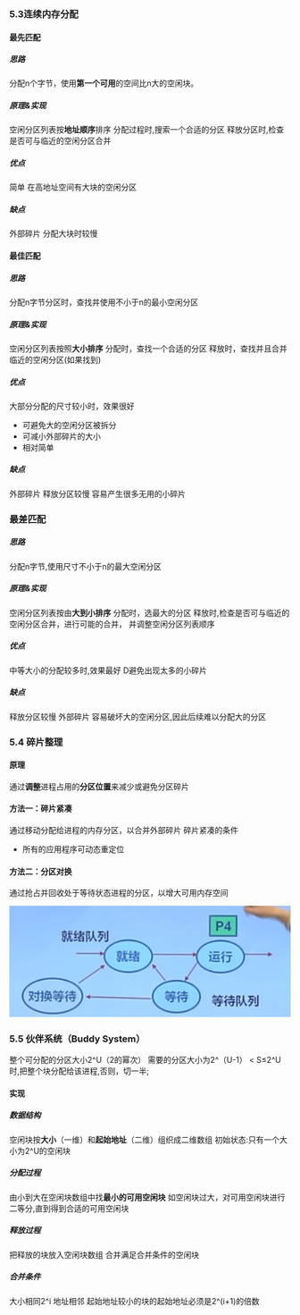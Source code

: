 ### 5.3连续内存分配

#### 最先匹配

##### 思路

分配n个字节，使用**第一个可用**的空间比n大的空闲块。

##### 原理&实现

空闲分区列表按**地址顺序**排序
分配过程时,搜索一个合适的分区
释放分区时,检查是否可与临近的空闲分区合并

##### 优点
简单
在高地址空间有大块的空闲分区

##### 缺点
外部碎片
分配大块时较慢

#### 最佳匹配

##### 思路

分配n字节分区时，查找并使用不小于n的最小空闲分区

##### 原理&实现

空闲分区列表按照**大小排序**
分配时，查找一个合适的分区
释放时，查找并且合并临近的空闲分区(如果找到)

##### 优点
大部分分配的尺寸较小时，效果很好

* 可避免大的空闲分区被拆分
* 可减小外部碎片的大小
* 相对简单

##### 缺点
外部碎片
释放分区较慢
容易产生很多无用的小碎片

### 最差匹配

##### 思路

分配n字节,使用尺寸不小于n的最大空闲分区
##### 原理&实现
空闲分区列表按由**大到小排序**
分配时，选最大的分区
释放时,检查是否可与临近的空闲分区合并，进行可能的合并，
并调整空闲分区列表顺序

##### 优点

中等大小的分配较多时,效果最好
D避免出现太多的小碎片

##### 缺点

释放分区较慢
外部碎片
容易破坏大的空闲分区,因此后续难以分配大的分区

### 5.4 碎片整理

#### 原理

通过**调整**进程占用的**分区位置**来减少或避免分区碎片

#### 方法一：碎片紧凑

通过移动分配给进程的内存分区，以合并外部碎片
碎片紧凑的条件

* 所有的应用程序可动态重定位

#### 方法二：分区对换

通过抢占并回收处于等待状态进程的分区，以增大可用内存空间

![image-20200812120407189](./5/image-20200812120407189.png)

### 5.5 伙伴系统（Buddy System）

整个可分配的分区大小2^U（2的幂次）
需要的分区大小为2^（U-1） < S≤2^U时,把整个块分配给该进程,否则，切一半;

#### 实现

##### 数据结构

空闲块按**大小**（一维）和**起始地址**（二维）组织成二维数组
初始状态:只有一个大小为2^U的空闲块

##### 分配过程

由小到大在空闲块数组中找**最小的可用空闲块**
如空闲块过大，对可用空闲块进行二等分,直到得到合适的可用空闲块

##### 释放过程

把释放的块放入空闲块数组
合并满足合并条件的空闲块

##### 合并条件

大小相同2^i
地址相邻
起始地址较小的块的起始地址必须是2^(i+1)的倍数